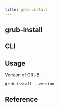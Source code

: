 ```yaml
---
title: grub-install
---
```


## grub-install


## CLI


## Usage
Version of GRUB.

```
grub-install --version
```

## Reference
